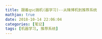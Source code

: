 ```yaml
---
title: 跟着qsc搞机(器学习)--从赌博机到推荐系统
mathjax: true
date: 2018-10-14 22:06:04
categories: [笔记]
tags: [机器学习, 推荐系统]
---
```

